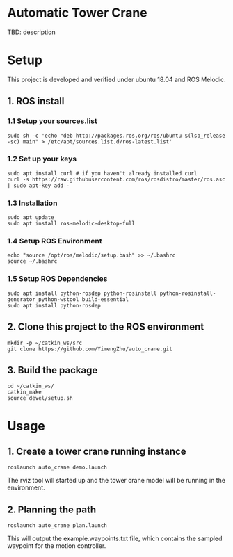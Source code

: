# Automatic Tower Crane

TBD: description

# Setup
This project is developed and verified under ubuntu 18.04 and ROS Melodic.

## 1. ROS install
### 1.1 Setup your sources.list
```
sudo sh -c 'echo "deb http://packages.ros.org/ros/ubuntu $(lsb_release -sc) main" > /etc/apt/sources.list.d/ros-latest.list'
```
### 1.2  Set up your keys
```
sudo apt install curl # if you haven't already installed curl
curl -s https://raw.githubusercontent.com/ros/rosdistro/master/ros.asc | sudo apt-key add -
```

### 1.3 Installation
```
sudo apt update
sudo apt install ros-melodic-desktop-full
```

### 1.4 Setup ROS Environment
```
echo "source /opt/ros/melodic/setup.bash" >> ~/.bashrc
source ~/.bashrc
```

### 1.5 Setup ROS Dependencies
```
sudo apt install python-rosdep python-rosinstall python-rosinstall-generator python-wstool build-essential
sudo apt install python-rosdep
```


## 2. Clone this project to the ROS environment
```
mkdir -p ~/catkin_ws/src
git clone https://github.com/YimengZhu/auto_crane.git
```

## 3. Build the package
```
cd ~/catkin_ws/
catkin_make
source devel/setup.sh    
```

# Usage

## 1. Create a tower crane running instance
```
roslaunch auto_crane demo.launch
```
The rviz tool will started up and the tower crane model will be running in the environment.

## 2. Planning the path
```
roslaunch auto_crane plan.launch
```
This will output the example.waypoints.txt file, which contains the sampled waypoint for the motion controller.
